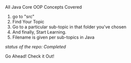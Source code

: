 All Java Core OOP Concepts Covered

1. go to "src"
2. Find Your Topic
3. Go to a particular sub-topic in that folder you've chosen
4. And finally, Start Learning.
5. Filename is given per sub-topics in Java

*status of the repo: Completed* 

Go Ahead! Check it Out!
